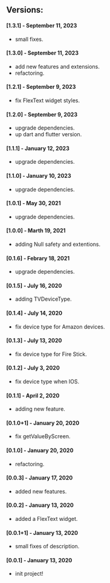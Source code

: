 ## Versions:

#### [1.3.1] - September 11, 2023

- small fixes.

#### [1.3.0] - September 11, 2023

- add new features and extensions.
- refactoring.

#### [1.2.1] - September 9, 2023

- fix FlexText widget styles.

#### [1.2.0] - September 9, 2023

- upgrade dependencies.
- up dart and flutter version.

#### [1.1.1] - January 12, 2023

- upgrade dependencies.

#### [1.1.0] - January 10, 2023

- upgrade dependencies.

#### [1.0.1] - May 30, 2021

- upgrade dependencies.

#### [1.0.0] - Marth 19, 2021

- adding Null safety and extentions.

#### [0.1.6] - Febrary 18, 2021

- upgrade dependencies.

#### [0.1.5] - July 16, 2020

- adding TVDeviceType.

#### [0.1.4] - July 14, 2020

- fix device type for Amazon devices.

#### [0.1.3] - July 13, 2020

- fix device type for Fire Stick.

#### [0.1.2] - July 3, 2020

- fix device type when IOS.

#### [0.1.1] - April 2, 2020

- adding new feature.

#### [0.1.0+1] - January 20, 2020

- fix getValueByScreen.

#### [0.1.0] - January 20, 2020

- refactoring.

#### [0.0.3] - January 17, 2020

- added new features.

#### [0.0.2] - January 13, 2020

- added a FlexText widget.

#### [0.0.1+1] - January 13, 2020

- small fixes of description.

#### [0.0.1] - January 13, 2020

- init project!
